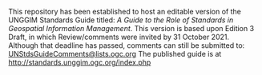 This repository has been established to host an editable version of the UNGGIM Standards Guide titled: _A Guide to the Role of Standards in Geospatial Information Management_.  This version is based upon Edition 3 Draft, in which Review/comments were invited by 31 October 2021.  Although that deadline has passed, comments can still be submitted to: UNStdsGuideComments@lists.ogc.org
The published guide is at http://standards.unggim.ogc.org/index.php
